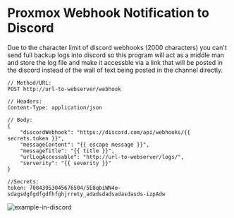 # Proxmox Webhook Notification to Discord

Due to the character limit of discord webhooks (2000 characters) you can't send full backup logs into discord so this program will act as a middle man and store the log file and make it accessble via a link that will be posted in the discord instead of the wall of text being posted in the channel directly.

```
// Method/URL:
POST http://url-to-webserver/webhook

// Headers:
Content-Type: application/json

// Body:
{
    "discordWebhook": "https://discord.com/api/webhooks/{{ secrets.token }}",
    "messageContent": "{{ escape message }}",
    "messageTitle": "{{ title }}",
    "urlLogAccessable": "http://url-to-webserver/logs/",
    "serverity": "{{ severity }}"
}

//Secrets:
token: 70043953045676504/5E8qbiWN4o-sdagsdgfgdfgdfhfghjrrety_adadsdadsadasdasds-izpAdw
```

![example-in-discord](https://cdn.oki.cx/files/fbxant9qwdovnem2n1oe527d5.png)
